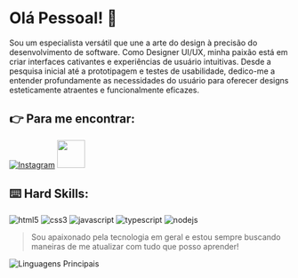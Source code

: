 # Olá Pessoal! :vulcan_salute:

Sou um especialista versátil que une a arte do design à precisão do desenvolvimento de software. Como Designer UI/UX, minha paixão está em criar interfaces cativantes e experiências de usuário intuitivas. Desde a pesquisa inicial até a prototipagem e testes de usabilidade, dedico-me a entender profundamente as necessidades do usuário para oferecer designs esteticamente atraentes e funcionalmente eficazes.

## :point_right: Para me encontrar:

[![Instagram](https://img.shields.io/badge/Instagram-E4405F?style=for-the-badge&logo=instagram&logoColor=white)](https://www.instagram.com/creativedesignaraucaria/)
<a href="mailto:eliandrosucesso@gmail.com">
<img src="https://media.tenor.com/kXp0f-dmTXAAAAAi/%E6%94%B6%E5%88%B0-%E5%B7%A5%E4%BD%9C.gif" width="50px" />
</a>

## :keyboard: Hard Skills:

![html5](https://img.shields.io/badge/HTML5-E34F26?style=for-the-badge&logo=html5&logoColor=white)
![css3](https://img.shields.io/badge/CSS3-1572B6?style=for-the-badge&logo=css3&logoColor=white)
![javascript](https://img.shields.io/badge/JavaScript-323330?style=for-the-badge&logo=javascript&logoColor=F7DF1E)
![typescript](https://img.shields.io/badge/TypeScript-007ACC?style=for-the-badge&logo=typescript&logoColor=white)
![nodejs](https://img.shields.io/badge/Node%20js-339933?style=for-the-badge&logo=nodedotjs&logoColor=white)

> Sou apaixonado pela tecnologia em geral e estou sempre buscando maneiras de me atualizar com tudo que posso aprender!

![Linguagens Principais](https://github-readme-stats.vercel.app/api/top-langs/?username=dev-eliandro&theme=tokyonight&hide_border=true&custom_title=Linguagens%20%Principais)
